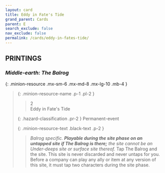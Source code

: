 ```yaml
---
layout: card
title: Eddy in Fate's Tide
grand_parent: Cards
parent: E
search_exclude: false
nav_exclude: false
permalink: /cards/eddy-in-fates-tide/
---
```


## PRINTINGS


### _Middle-earth: The Balrog_

{: .minion-resource .mx-sm-6 .mx-md-8 .mx-lg-10 .mb-4 }
> {: .minion-resource-name .p-1 .pl-2 }
> > <div class="hazard-mp">2</div>
> > <div class="card-name">Eddy in Fate's Tide</div>
>
> {: .hazard-classification .pr-2 }
> Permanent-event
>
> {: .minion-resource-text .black-text .p-2 }
> > _Balrog specific._ ***Playable during the site phase on an untapped site if The Balrog is there;*** _the site cannot be an Under-deeps site or surface site thereof._ Tap The Balrog and the site. This site is never discarded and never untaps for you. Before a company can play any ally or item at any version of this site, it must tap two characters during the site phase. 
> 

